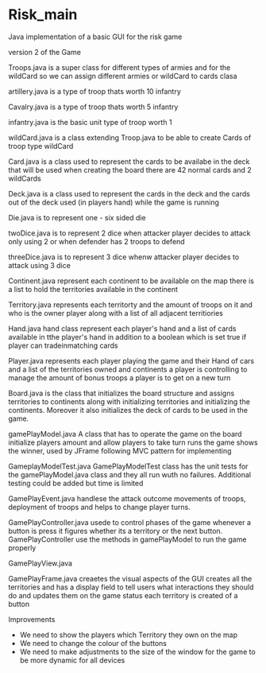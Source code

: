 # Risk_main

Java implementation of a basic GUI for the risk game 

version 2  of the Game 

Troops.java 
is a super class for different types of armies and for the wildCard 
so we can assign different armies or wildCard to cards clasa

artillery.java 
is a type of troop thats worth 10 infantry 

Cavalry.java
is a type of troop thats worth 5 infantry

infantry.java 
is the basic unit type of troop worth 1 

wildCard.java 
is a class extending Troop.java to be able to create 
Cards of troop type wildCard 

Card.java
is a class used to represent the cards to be availabe in the deck 
that will be used when creating the board there are 42 normal cards and 2 wildCards

Deck.java
is a class used to represent the cards in the deck and the
cards out of the deck used (in players hand) while the game is running 

Die.java
is to represent one - six sided die 

twoDice.java 
is to represent 2 dice when attacker player decides to attack only using 2 or 
when defender has 2 troops to defend 

threeDice.java
is to represent 3 dice whenw attacker player decides to attack using 3 dice 

Continent.java
represent each continent to be available on the map there is a list to hold
the territories available in the continent

Territory.java
represents each territorty and the amount of troops on it and who is 
the owner player along with a list of all adjacent territiories 

Hand.java
hand class represent each player's hand and a list of cards available in tthe
player's hand in addition to a boolean which is set true if player can tradeinmatching cards

Player.java
represents each player playing the game and their Hand of cars and a list of the territories owned and 
continents a player is controlling to manage the amount of bonus troops a player is to get on a new turn 

Board.java
is the class that initializes the board structure and assigns territories to continents along with initializing territories
and initializing the continents. Moreover it also initializes the deck of cards to be used in the 
game.

gamePlayModel.java
A class that has to operate the game on the board initialize players amount and allow players to take turn runs the game shows the winner, used by JFrame 
following MVC pattern for implementing 

GameplayModelTest.java
GamePlayModelTest class has the unit tests for the gamePlayModel.java class and they all run wuth no failures. Additional testing could be added but time
is limited 

GamePlayEvent.java
handlese the attack outcome movements of troops, deployment of troops and helps to change player turns. 

GamePlayController.java
usede to control phases of the game whenever a button is press it figures whether its a territory or the next button. GamePlayController use the methods in gamePlayModel to run the game 
properly

GamePlayView.java

GamePlayFrame.java
creaetes the visual aspects of the GUI creates all the territories and has a display field to tell users what interactions they should do and updates them on the game status each 
territory is created of a button 




Improvements
- We need to show the players which Territory they own on the map
- We need to change the colour of the buttons
- We need to make adjustments to the size of the window for the game to be more dynamic for all devices


